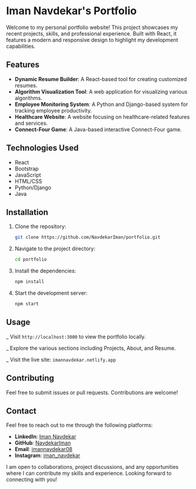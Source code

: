 # Iman Navdekar's Portfolio

Welcome to my personal portfolio website! This project showcases my recent projects, skills, and professional experience. Built with React, it features a modern and responsive design to highlight my development capabilities.

## Features

- **Dynamic Resume Builder**: A React-based tool for creating customized resumes.
- **Algorithm Visualization Tool**: A web application for visualizing various algorithms.
- **Employee Monitoring System**: A Python and Django-based system for tracking employee productivity.
- **Healthcare Website**: A website focusing on healthcare-related features and services.
- **Connect-Four Game**: A Java-based interactive Connect-Four game.

## Technologies Used

- React
- Bootstrap
- JavaScript
- HTML/CSS
- Python/Django
- Java

## Installation

1. Clone the repository:
   ```bash
   git clone https://github.com/NavdekarIman/portfolio.git
   ```

2. Navigate to the project directory:
   ```bash
   cd portfolio
   ````

3. Install the dependencies:
   ```bash
   npm install
   ````

4. Start the development server:
   ```bash
   npm start
   ````


## Usage

_ Visit ` http://localhost:3000 ` to view the portfolio locally.

_ Explore the various sections including Projects, About, and Resume.

_ Visit the live site: `imannavdekar.netlify.app`


## Contributing

Feel free to submit issues or pull requests. Contributions are welcome!

## Contact

Feel free to reach out to me through the following platforms:

- **LinkedIn**: [Iman Navdekar](https://www.linkedin.com/in/imannavdekar/)
- **GitHub**: [NavdekarIman](https://github.com/NavdekarIman)
- **Email**: [imannavdekar08](mailto:imannavdekar08@gmail.com)
- **Instagram**: [iman_navdekar](https://www.instagram.com/iman_navdekar/)

I am open to collaborations, project discussions, and any opportunities where I can contribute my skills and experience. Looking forward to connecting with you!

